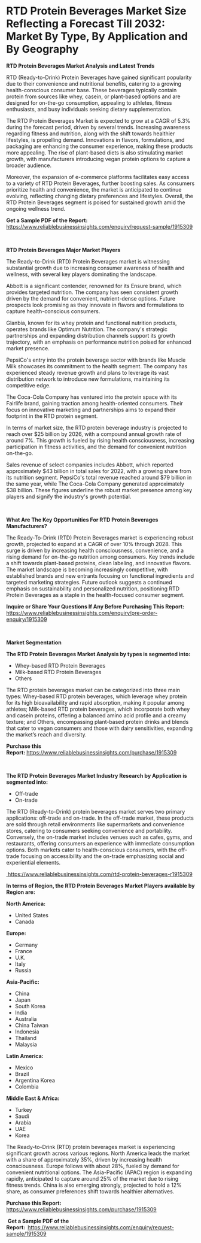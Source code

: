 <p><h1>RTD Protein Beverages Market Size Reflecting a Forecast Till 2032: Market By Type, By Application and By Geography</h1></p><p><strong>RTD Protein Beverages Market Analysis and Latest Trends</strong></p>
<p><p>RTD (Ready-to-Drink) Protein Beverages have gained significant popularity due to their convenience and nutritional benefits, catering to a growing health-conscious consumer base. These beverages typically contain protein from sources like whey, casein, or plant-based options and are designed for on-the-go consumption, appealing to athletes, fitness enthusiasts, and busy individuals seeking dietary supplementation.</p><p>The RTD Protein Beverages Market is expected to grow at a CAGR of 5.3% during the forecast period, driven by several trends. Increasing awareness regarding fitness and nutrition, along with the shift towards healthier lifestyles, is propelling demand. Innovations in flavors, formulations, and packaging are enhancing the consumer experience, making these products more appealing. The rise of plant-based diets is also stimulating market growth, with manufacturers introducing vegan protein options to capture a broader audience.</p><p>Moreover, the expansion of e-commerce platforms facilitates easy access to a variety of RTD Protein Beverages, further boosting sales. As consumers prioritize health and convenience, the market is anticipated to continue evolving, reflecting changing dietary preferences and lifestyles. Overall, the RTD Protein Beverages segment is poised for sustained growth amid the ongoing wellness trend.</p></p>
<p><strong>Get a Sample PDF of the Report:&nbsp;</strong> <a href="https://www.reliablebusinessinsights.com/enquiry/request-sample/1915309?utm_campaign=2853&utm_medium=2&utm_source=Github&utm_content=ia&utm_term=16042025&utm_id=rtd-protein-beverages">https://www.reliablebusinessinsights.com/enquiry/request-sample/1915309</a></p>
<p>&nbsp;</p>
<p><strong>RTD Protein Beverages Major Market Players</strong></p>
<p><p>The Ready-to-Drink (RTD) Protein Beverages market is witnessing substantial growth due to increasing consumer awareness of health and wellness, with several key players dominating the landscape. </p><p>Abbott is a significant contender, renowned for its Ensure brand, which provides targeted nutrition. The company has seen consistent growth driven by the demand for convenient, nutrient-dense options. Future prospects look promising as they innovate in flavors and formulations to capture health-conscious consumers.</p><p>Glanbia, known for its whey protein and functional nutrition products, operates brands like Optimum Nutrition. The company's strategic partnerships and expanding distribution channels support its growth trajectory, with an emphasis on performance nutrition poised for enhanced market presence.</p><p>PepsiCo's entry into the protein beverage sector with brands like Muscle Milk showcases its commitment to the health segment. The company has experienced steady revenue growth and plans to leverage its vast distribution network to introduce new formulations, maintaining its competitive edge.</p><p>The Coca-Cola Company has ventured into the protein space with its Fairlife brand, gaining traction among health-oriented consumers. Their focus on innovative marketing and partnerships aims to expand their footprint in the RTD protein segment.</p><p>In terms of market size, the RTD protein beverage industry is projected to reach over $25 billion by 2026, with a compound annual growth rate of around 7%. This growth is fueled by rising health consciousness, increasing participation in fitness activities, and the demand for convenient nutrition on-the-go.</p><p>Sales revenue of select companies includes Abbott, which reported approximately $43 billion in total sales for 2022, with a growing share from its nutrition segment. PepsiCo's total revenue reached around $79 billion in the same year, while The Coca-Cola Company generated approximately $38 billion. These figures underline the robust market presence among key players and signify the industry's growth potential.</p></p>
<p>&nbsp;</p>
<p><strong>What Are The Key Opportunities For RTD Protein Beverages Manufacturers?</strong></p>
<p><p>The Ready-To-Drink (RTD) Protein Beverages market is experiencing robust growth, projected to expand at a CAGR of over 10% through 2028. This surge is driven by increasing health consciousness, convenience, and a rising demand for on-the-go nutrition among consumers. Key trends include a shift towards plant-based proteins, clean labeling, and innovative flavors. The market landscape is becoming increasingly competitive, with established brands and new entrants focusing on functional ingredients and targeted marketing strategies. Future outlook suggests a continued emphasis on sustainability and personalized nutrition, positioning RTD Protein Beverages as a staple in the health-focused consumer segment.</p></p>
<p><strong>Inquire or Share Your Questions If Any Before Purchasing This Report:</strong> <a href="https://www.reliablebusinessinsights.com/enquiry/pre-order-enquiry/1915309?utm_campaign=2853&utm_medium=2&utm_source=Github&utm_content=ia&utm_term=16042025&utm_id=rtd-protein-beverages">https://www.reliablebusinessinsights.com/enquiry/pre-order-enquiry/1915309</a></p>
<p>&nbsp;</p>
<p><strong>Market Segmentation</strong></p>
<p><strong>The RTD Protein Beverages Market Analysis by types is segmented into:</strong></p>
<p><ul><li>Whey-based RTD Protein Beverages</li><li>Milk-based RTD Protein Beverages</li><li>Others</li></ul></p>
<p><p>The RTD protein beverages market can be categorized into three main types: Whey-based RTD protein beverages, which leverage whey protein for its high bioavailability and rapid absorption, making it popular among athletes; Milk-based RTD protein beverages, which incorporate both whey and casein proteins, offering a balanced amino acid profile and a creamy texture; and Others, encompassing plant-based protein drinks and blends that cater to vegan consumers and those with dairy sensitivities, expanding the market’s reach and diversity.</p></p>
<p><strong>Purchase this Report:&nbsp;</strong><a href="https://www.reliablebusinessinsights.com/purchase/1915309?utm_campaign=2853&utm_medium=2&utm_source=Github&utm_content=ia&utm_term=16042025&utm_id=rtd-protein-beverages">https://www.reliablebusinessinsights.com/purchase/1915309</a></p>
<p>&nbsp;</p>
<p><strong>The RTD Protein Beverages Market Industry Research by Application is segmented into:</strong></p>
<p><ul><li>Off-trade</li><li>On-trade</li></ul></p>
<p><p>The RTD (Ready-to-Drink) protein beverages market serves two primary applications: off-trade and on-trade. In the off-trade market, these products are sold through retail environments like supermarkets and convenience stores, catering to consumers seeking convenience and portability. Conversely, the on-trade market includes venues such as cafes, gyms, and restaurants, offering consumers an experience with immediate consumption options. Both markets cater to health-conscious consumers, with the off-trade focusing on accessibility and the on-trade emphasizing social and experiential elements.</p></p>
<p><a href="https://www.reliablebusinessinsights.com/rtd-protein-beverages-r1915309?utm_campaign=2853&utm_medium=2&utm_source=Github&utm_content=ia&utm_term=16042025&utm_id=rtd-protein-beverages">&nbsp;https://www.reliablebusinessinsights.com/rtd-protein-beverages-r1915309</a></p>
<p><strong>In terms of Region, the RTD Protein Beverages Market Players available by Region are:</strong></p>
<p>
    <p> <strong> North America: </strong>
        <ul>
            <li>United States</li>
            <li>Canada</li>
        </ul>
        </p> 
    <p> <strong> Europe: </strong>
        <ul>
            <li>Germany</li>
            <li>France</li>
            <li>U.K.</li>
            <li>Italy</li>
            <li>Russia</li>
        </ul>
        </p> 
    <p> <strong> Asia-Pacific: </strong>
        <ul>
            <li>China</li>
            <li>Japan</li>
            <li>South Korea</li>
            <li>India</li>
            <li>Australia</li>
            <li>China Taiwan</li>
            <li>Indonesia</li>
            <li>Thailand</li>
            <li>Malaysia</li>
        </ul>
        </p> 
    <p> <strong> Latin America: </strong>
        <ul>
            <li>Mexico</li>
            <li>Brazil</li>
            <li>Argentina Korea</li>
            <li>Colombia</li>
        </ul>
        </p> 
    <p> <strong> Middle East & Africa: </strong>
        <ul>
            <li>Turkey</li>
            <li>Saudi</li>
            <li>Arabia</li>
            <li>UAE</li>
            <li>Korea</li>
        </ul>
    </p>
    </p>
<p><p>The Ready-to-Drink (RTD) protein beverages market is experiencing significant growth across various regions. North America leads the market with a share of approximately 35%, driven by increasing health consciousness. Europe follows with about 28%, fueled by demand for convenient nutritional options. The Asia-Pacific (APAC) region is expanding rapidly, anticipated to capture around 25% of the market due to rising fitness trends. China is also emerging strongly, projected to hold a 12% share, as consumer preferences shift towards healthier alternatives.</p></p>
<p><strong>Purchase this Report: </strong><a href="https://www.reliablebusinessinsights.com/purchase/1915309?utm_campaign=2853&utm_medium=2&utm_source=Github&utm_content=ia&utm_term=16042025&utm_id=rtd-protein-beverages">https://www.reliablebusinessinsights.com/purchase/1915309</a></p>
<p>&nbsp;<strong>Get a Sample PDF of the Report:&nbsp;&nbsp;</strong><a href="https://www.reliablebusinessinsights.com/enquiry/request-sample/1915309?utm_campaign=2853&utm_medium=2&utm_source=Github&utm_content=ia&utm_term=16042025&utm_id=rtd-protein-beverages">https://www.reliablebusinessinsights.com/enquiry/request-sample/1915309</a></p>
<p><strong></strong></p>
<p><p></p><p></p><p></p></p>